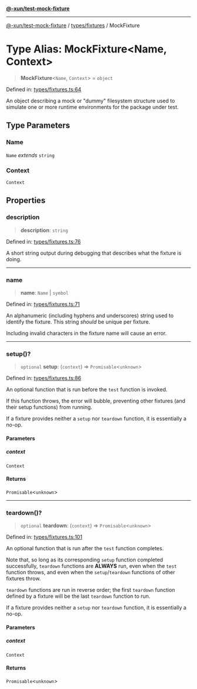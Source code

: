 [**@-xun/test-mock-fixture**](../../../README.md)

***

[@-xun/test-mock-fixture](../../../README.md) / [types/fixtures](../README.md) / MockFixture

# Type Alias: MockFixture\<Name, Context\>

> **MockFixture**\<`Name`, `Context`\> = `object`

Defined in: [types/fixtures.ts:64](https://github.com/Xunnamius/test-utils/blob/31a76f0cd6821f5674299c745920b2ed3527f07b/packages/test-mock-fixture/src/types/fixtures.ts#L64)

An object describing a mock or "dummy" filesystem structure used to simulate
one or more runtime environments for the package under test.

## Type Parameters

### Name

`Name` *extends* `string`

### Context

`Context`

## Properties

### description

> **description**: `string`

Defined in: [types/fixtures.ts:76](https://github.com/Xunnamius/test-utils/blob/31a76f0cd6821f5674299c745920b2ed3527f07b/packages/test-mock-fixture/src/types/fixtures.ts#L76)

A short string output during debugging that describes what the fixture is
doing.

***

### name

> **name**: `Name` \| `symbol`

Defined in: [types/fixtures.ts:71](https://github.com/Xunnamius/test-utils/blob/31a76f0cd6821f5674299c745920b2ed3527f07b/packages/test-mock-fixture/src/types/fixtures.ts#L71)

An alphanumeric (including hyphens and underscores) string used to identify
the fixture. This string _should_ be unique per fixture.

Including invalid characters in the fixture name will cause an error.

***

### setup()?

> `optional` **setup**: (`context`) => `Promisable`\<`unknown`\>

Defined in: [types/fixtures.ts:86](https://github.com/Xunnamius/test-utils/blob/31a76f0cd6821f5674299c745920b2ed3527f07b/packages/test-mock-fixture/src/types/fixtures.ts#L86)

An optional function that is run before the `test` function is invoked.

If this function throws, the error will bubble, preventing other fixtures
(and their setup functions) from running.

If a fixture provides neither a `setup` nor `teardown` function, it is
essentially a no-op.

#### Parameters

##### context

`Context`

#### Returns

`Promisable`\<`unknown`\>

***

### teardown()?

> `optional` **teardown**: (`context`) => `Promisable`\<`unknown`\>

Defined in: [types/fixtures.ts:101](https://github.com/Xunnamius/test-utils/blob/31a76f0cd6821f5674299c745920b2ed3527f07b/packages/test-mock-fixture/src/types/fixtures.ts#L101)

An optional function that is run after the `test` function completes.

Note that, so long as its corresponding `setup` function completed
successfully, `teardown` functions are **ALWAYS** run, even when the `test`
function throws, and even when the `setup`/`teardown` functions of other
fixtures throw.

`teardown` functions are run in reverse order; the first `teardown`
function defined by a fixture will be the last `teardown` function to run.

If a fixture provides neither a `setup` nor `teardown` function, it is
essentially a no-op.

#### Parameters

##### context

`Context`

#### Returns

`Promisable`\<`unknown`\>
